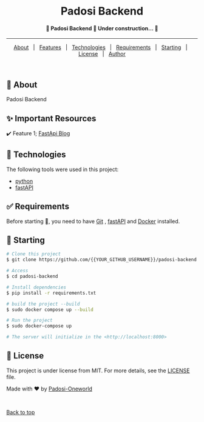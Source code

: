  <!-- <a href="https://padosibackend.netlify.app">Demo</a> -->
</div>

<h1 align="center">Padosi Backend</h1>

<!-- Status -->

<h4 align="center"> 
	🚧  Padosi Backend 🚀 Under construction...  🚧
</h4> 

<hr>

<p align="center">
  <a href="#dart-about">About</a> &#xa0; | &#xa0; 
  <a href="#sparkles-features">Features</a> &#xa0; | &#xa0;
  <a href="#rocket-technologies">Technologies</a> &#xa0; | &#xa0;
  <a href="#white_check_mark-requirements">Requirements</a> &#xa0; | &#xa0;
  <a href="#checkered_flag-starting">Starting</a> &#xa0; | &#xa0;
  <a href="#memo-license">License</a> &#xa0; | &#xa0;
  <a href="https://github.com/{{paritoshtripathi935}}" target="_blank">Author</a>
</p>

<br>

## :dart: About ##

Padosi Backend

## :sparkles: Important Resources ##

:heavy_check_mark: Feature 1; [FastApi Blog](https://www.jeffastor.com/blog/designing-a-robust-user-model-in-a-fastapi-app)

## :rocket: Technologies ##

The following tools were used in this project:

- [python](https://www.python.org/)
- [fastAPI](https://fastapi.tiangolo.com/)

## :white_check_mark: Requirements ##

Before starting :checkered_flag:, you need to have [Git](https://git-scm.com) , [fastAPI](https://fastapi.tiangolo.com/) and [Docker](https://docs.docker.com/engine/install/) installed.

## :checkered_flag: Starting ##

```bash
# Clone this project
$ git clone https://github.com/{{YOUR_GITHUB_USERNAME}}/padosi-backend

# Access
$ cd padosi-backend

# Install dependencies
$ pip install -r requirements.txt

# build the project --build
$ sudo docker compose up --build

# Run the project
$ sudo docker-compose up 

# The server will initialize in the <http://localhost:8000>
```

## :memo: License ##

This project is under license from MIT. For more details, see the [LICENSE](LICENSE.md) file.


Made with :heart: by <a href="https://github.com/{{Padosi-Oneworld}}" target="_blank">Padosi-Oneworld</a>

&#xa0;

<a href="#top">Back to top</a>
